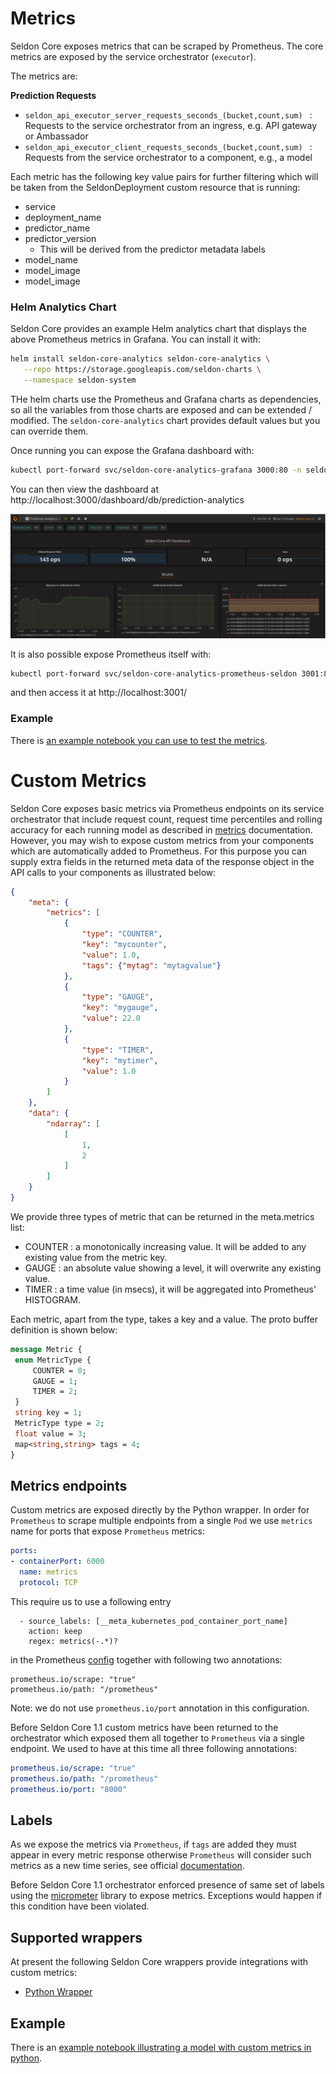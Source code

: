 # Metrics

Seldon Core exposes metrics that can be scraped by Prometheus. The core metrics are exposed by the service orchestrator (```executor```).

The metrics are:

**Prediction Requests**

 * ```seldon_api_executor_server_requests_seconds_(bucket,count,sum) ``` : Requests to the service orchestrator from an ingress, e.g. API gateway or Ambassador
 * ```seldon_api_executor_client_requests_seconds_(bucket,count,sum) ``` : Requests from the service orchestrator to a component, e.g., a model

Each metric has the following key value pairs for further filtering which will be taken from the SeldonDeployment custom resource that is running:

  * service
  * deployment_name
  * predictor_name
  * predictor_version
    * This will be derived from the predictor metadata labels
  * model_name
  * model_image
  * model_image


### Helm Analytics Chart

Seldon Core provides an example Helm analytics chart that displays the above Prometheus metrics in Grafana. You can install it with:

```bash
helm install seldon-core-analytics seldon-core-analytics \
   --repo https://storage.googleapis.com/seldon-charts \
   --namespace seldon-system
```

THe helm charts use the Prometheus and Grafana charts as dependencies, so all the variables from those charts are exposed and can be extended / modified. The `seldon-core-analytics` chart provides default values but you can override them.

Once running you can expose the Grafana dashboard with:

```bash
kubectl port-forward svc/seldon-core-analytics-grafana 3000:80 -n seldon-system
```

You can then view the dashboard at http://localhost:3000/dashboard/db/prediction-analytics

![dashboard](./dashboard.png)

It is also possible expose Prometheus itself with:
```bash
kubectl port-forward svc/seldon-core-analytics-prometheus-seldon 3001:80 -n seldon-system
```

and then access it at http://localhost:3001/

### Example

There is [an example notebook you can use to test the metrics](../examples/metrics.html).


# Custom Metrics

Seldon Core exposes basic metrics via Prometheus endpoints on its service orchestrator that include request count, request time percentiles and rolling accuracy for each running model as described in [metrics](./analytics.md) documentation.
However, you may wish to expose custom metrics from your components which are automatically added to Prometheus.
For this purpose you can supply extra fields in the returned meta data of the response object in the API calls to your components as illustrated below:

```json
{
	"meta": {
		"metrics": [
			{
				"type": "COUNTER",
				"key": "mycounter",
				"value": 1.0,
				"tags": {"mytag": "mytagvalue"}
			},
			{
				"type": "GAUGE",
				"key": "mygauge",
				"value": 22.0
			},
			{
				"type": "TIMER",
				"key": "mytimer",
				"value": 1.0
			}
		]
	},
	"data": {
		"ndarray": [
			[
				1,
				2
			]
		]
	}
}
```

We provide three types of metric that can be returned in the meta.metrics list:

 * COUNTER : a monotonically increasing value. It will be added to any existing value from the metric key.
 * GAUGE : an absolute value showing a level, it will overwrite any existing value.
 * TIMER : a time value (in msecs), it will be aggregated into Prometheus' HISTOGRAM.

Each metric, apart from the type, takes a key and a value. The proto buffer definition is shown below:

```protobuf
message Metric {
 enum MetricType {
     COUNTER = 0;
     GAUGE = 1;
     TIMER = 2;
 }
 string key = 1;
 MetricType type = 2;
 float value = 3;
 map<string,string> tags = 4;
}
```

## Metrics endpoints

Custom metrics are exposed directly by the Python wrapper.
In order for `Prometheus` to scrape multiple endpoints from a single `Pod` we use `metrics` name for ports that expose `Prometheus` metrics:
```yaml
ports:
- containerPort: 6000
  name: metrics
  protocol: TCP
```

This require us to use a following entry
```
  - source_labels: [__meta_kubernetes_pod_container_port_name]
    action: keep
    regex: metrics(-.*)?
```
in the Prometheus [config](https://github.com/SeldonIO/seldon-core/blob/master/helm-charts/seldon-core-analytics/files/prometheus/prometheus-config.yaml) together with following two annotations:
```
prometheus.io/scrape: "true"
prometheus.io/path: "/prometheus"
```

Note: we do not use `prometheus.io/port` annotation in this configuration.


Before Seldon Core 1.1 custom metrics have been returned to the orchestrator which exposed them all together to `Prometheus` via a single endpoint.
We used to have at this time all three following annotations:
```yaml
prometheus.io/scrape: "true"
prometheus.io/path: "/prometheus"
prometheus.io/port: "8000"
```


## Labels

As we expose the metrics via `Prometheus`, if ```tags``` are added they must appear in every metric response otherwise `Prometheus` will consider such metrics as a new time series, see official [documentation](https://prometheus.io/docs/practices/naming/).

Before Seldon Core 1.1 orchestrator enforced presence of same set of labels using the [micrometer](https://micrometer.io/) library to expose metrics. Exceptions would happen if this condition have been violated.


## Supported wrappers

At present the following Seldon Core wrappers provide integrations with custom metrics:

 * [Python Wrapper](../python/index.html)


## Example

There is an [example notebook illustrating a model with custom metrics in python](../examples/custom_metrics.html).
